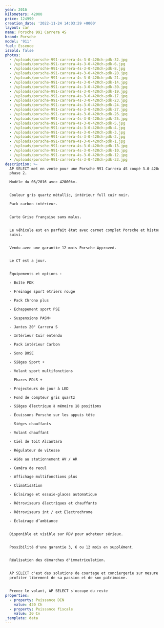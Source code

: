 ```yaml
---
year: 2016
kilometers: 42000
price: 124990
creation_date: '2022-11-24 14:03:29 +0000'
layout: car
name: Porsche 991 Carrera 4S
brand: Porsche
model: '911'
fuel: Essence
isSold: false
photos:
  - /uploads/porsche-991-carrera-4s-3-0-420ch-pdk-32.jpg
  - /uploads/porsche-991-carrera-4s-3-0-420ch-pdk-6.jpg
  - /uploads/porsche-991-carrera-4s-3-0-420ch-pdk-8.jpg
  - /uploads/porsche-991-carrera-4s-3-0-420ch-pdk-28.jpg
  - /uploads/porsche-991-carrera-4s-3-0-420ch-pdk-21.jpg
  - /uploads/porsche-991-carrera-4s-3-0-420ch-pdk-14.jpg
  - /uploads/porsche-991-carrera-4s-3-0-420ch-pdk-30.jpg
  - /uploads/porsche-991-carrera-4s-3-0-420ch-pdk-19.jpg
  - /uploads/porsche-991-carrera-4s-3-0-420ch-pdk-17.jpg
  - /uploads/porsche-991-carrera-4s-3-0-420ch-pdk-23.jpg
  - /uploads/porsche-991-carrera-4s-3-0-420ch-pdk-24.jpg
  - /uploads/porsche-991-carrera-4s-3-0-420ch-pdk-27.jpg
  - /uploads/porsche-991-carrera-4s-3-0-420ch-pdk-26.jpg
  - /uploads/porsche-991-carrera-4s-3-0-420ch-pdk-25.jpg
  - /uploads/porsche-991-carrera-4s-3-0-420ch-pdk-5.jpg
  - /uploads/porsche-991-carrera-4s-3-0-420ch-pdk-4.jpg
  - /uploads/porsche-991-carrera-4s-3-0-420ch-pdk-3.jpg
  - /uploads/porsche-991-carrera-4s-3-0-420ch-pdk-2.jpg
  - /uploads/porsche-991-carrera-4s-3-0-420ch-pdk-1.jpg
  - /uploads/porsche-991-carrera-4s-3-0-420ch-pdk-13.jpg
  - /uploads/porsche-991-carrera-4s-3-0-420ch-pdk-10.jpg
  - /uploads/porsche-991-carrera-4s-3-0-420ch-pdk-12.jpg
  - /uploads/porsche-991-carrera-4s-3-0-420ch-pdk-33.jpg
description: >-
  AP SELECT met en vente pour une Porsche 991 Carrera 4S coupé 3.0 420ch PDK
  phase 2.

  Modèle du 03/2016 avec 42000km.


  Couleur gris quartz métallic, intérieur full cuir noir.

  Pack carbon intérieur.


  Carte Grise française sans malus.


  Le véhicule est en parfait état avec carnet complet Porsche et historique
  suivi.


  Vendu avec une garantie 12 mois Porsche Approved.


  Le CT est a jour.


  Équipements et options :

  - Boîte PDK

  - Freinage sport étriers rouge

  - Pack Chrono plus

  - Echappement sport PSE

  - Suspensions PASM+

  - Jantes 20" Carrera S

  - Intérieur Cuir entendu

  - Pack intérieur Carbon

  - Sono BOSE

  - Sièges Sport +

  - Volant sport multifonctions

  - Phares PDLS +

  - Projecteurs de jour à LED

  - Fond de compteur gris quartz

  - Sièges électrique à mémoire 18 positions

  - Écuissons Porsche sur les appuis tête

  - Sièges chauffants

  - Volant chauffant

  - Ciel de toit Alcantara

  - Régulateur de vitesse

  - Aide au stationnement AV / AR

  - Caméra de recul

  - Affichage multifonctions plus

  - Climatisation

  - Éclairage et essuie-glaces automatique

  - Rétroviseurs électriques et chauffants

  - Rétroviseurs int / ext Electrochrome

  - Éclairage d’ambiance


  Disponible et visible sur RDV pour acheteur sérieux.


  Possibilité d'une garantie 3, 6 ou 12 mois en supplément.


  Réalisation des démarches d'immatriculation.


  AP SELECT c'est des solutions de courtage et conciergerie sur mesure pour
  profiter librement de sa passion et de son patrimoine.


  Prenez le volant, AP SELECT s'occupe du reste
properties:
  - property: Puissance DIN
    value: 420 Ch
  - property: Puissance fiscale
    value: 30 Cv
_template: data
---
```


